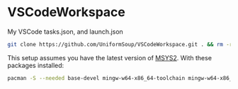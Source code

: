 # VSCodeWorkspace
My VSCode tasks.json, and launch.json

```bash
git clone https://github.com/UniformSoup/VSCodeWorkspace.git . && rm -rf .git LICENSE README.md
```

This setup assumes you have the latest version of [MSYS2](https://msys2.org/#installation).
With these packages installed:
```bash
pacman -S --needed base-devel mingw-w64-x86_64-toolchain mingw-w64-x86_64-cmake mingw-w64-x86_64-ninja git
```
